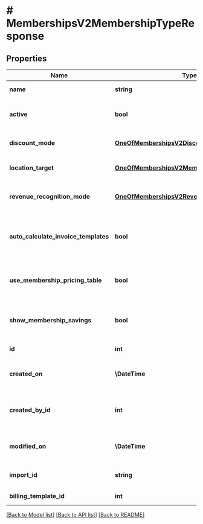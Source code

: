 # # MembershipsV2MembershipTypeResponse

## Properties

Name | Type | Description | Notes
------------ | ------------- | ------------- | -------------
**name** | **string** | Membership type name |
**active** | **bool** | Whether membership type is active |
**discount_mode** | [**OneOfMembershipsV2DiscountMode**](OneOfMembershipsV2DiscountMode.md) | Membership discount mode |
**location_target** | [**OneOfMembershipsV2MembershipLocationTarget**](OneOfMembershipsV2MembershipLocationTarget.md) | Membership location target |
**revenue_recognition_mode** | [**OneOfMembershipsV2RevenueRecognitionMode**](OneOfMembershipsV2RevenueRecognitionMode.md) | Membership revenue recognition mode |
**auto_calculate_invoice_templates** | **bool** | Whether invoice templates should be auto-calculated |
**use_membership_pricing_table** | **bool** | Whether membership pricing table should be used |
**show_membership_savings** | **bool** | Whether membership savings should be displayed |
**id** | **int** | Membership type ID |
**created_on** | **\DateTime** | When membership type was created |
**created_by_id** | **int** | ID of the user that created this membership type | [optional]
**modified_on** | **\DateTime** | When membership type was modified |
**import_id** | **string** | Internal import ID label | [optional]
**billing_template_id** | **int** | Billing template ID | [optional]

[[Back to Model list]](../../README.md#models) [[Back to API list]](../../README.md#endpoints) [[Back to README]](../../README.md)
